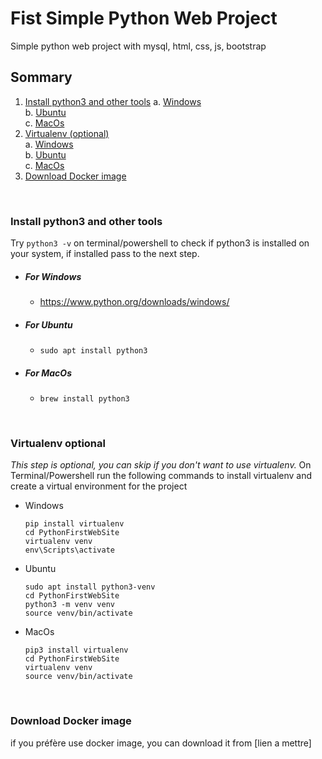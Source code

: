 # Fist Simple Python Web Project
Simple python web project with mysql, html, css, js, bootstrap

## Sommary
1. [Install python3 and other tools](#install-python3-and-other-tools)
    a. [Windows](#for-windows)<br>
    b. [Ubuntu](#for-ubuntu)<br>
    c. [MacOs](#for-macos)  <br>
2. [Virtualenv (optional)](#virtualenv-optional)<br>
    a. [Windows](#windows)<br>
    b. [Ubuntu](#ubuntu)<br>
    c. [MacOs](#macos)<br>
3. [Download Docker image](#download-docker-image)<br>

<br>

### Install python3 and other tools

Try `python3 -v` on terminal/powershell to check if python3 is installed on your system, if installed pass to the next step.

- ##### For Windows
    - https://www.python.org/downloads/windows/

- ##### For Ubuntu
    - `sudo apt install python3`

- ##### For MacOs
    - `brew install python3`

<br>

### Virtualenv optional
*This step is optional, you can skip if you don't want to use virtualenv.*
On Terminal/Powershell run the following commands to install virtualenv and create a virtual environment for the project

- Windows
    ```
    pip install virtualenv
    cd PythonFirstWebSite
    virtualenv venv
    env\Scripts\activate
    ```

- Ubuntu
    ```
    sudo apt install python3-venv
    cd PythonFirstWebSite
    python3 -m venv venv
    source venv/bin/activate
    ```

- MacOs
    ```
    pip3 install virtualenv
    cd PythonFirstWebSite
    virtualenv venv
    source venv/bin/activate
    ```


<br>

### Download Docker image
if you préfère use docker image, you can download it from [lien a mettre]

